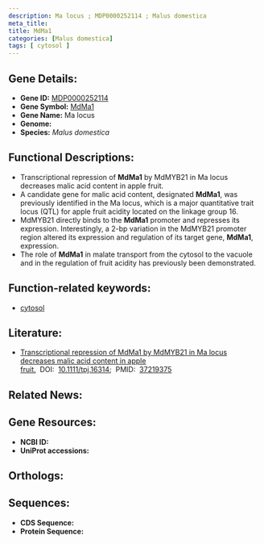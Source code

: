 ```yaml
---
description: Ma locus ; MDP0000252114 ; Malus domestica
meta_title:
title: MdMa1
categories: [Malus domestica]
tags: [ cytosol ]
---
```


## Gene Details:
- **Gene ID:** [MDP0000252114]()
- **Gene Symbol:** <u>MdMa1</u>
- **Gene Name:** Ma locus
- **Genome:** []()
- **Species:** *Malus domestica*

## Functional Descriptions:
   - Transcriptional repression of **MdMa1** by MdMYB21 in Ma locus decreases malic acid content in apple fruit.
   - A candidate gene for malic acid content, designated **MdMa1**, was previously identified in the Ma locus, which is a major quantitative trait locus (QTL) for apple fruit acidity located on the linkage group 16.
   - MdMYB21 directly binds to the **MdMa1** promoter and represses its expression. Interestingly, a 2-bp variation in the MdMYB21 promoter region altered its expression and regulation of its target gene, **MdMa1**, expression.
   - The role of **MdMa1** in malate transport from the cytosol to the vacuole and in the regulation of fruit acidity has previously been demonstrated.

## Function-related keywords:
   - [cytosol](/tags/cytosol/)

## Literature:
   - [Transcriptional repression of MdMa1 by MdMYB21 in Ma locus decreases malic acid content in apple fruit.](https://doi.org/10.1111/tpj.16314)&nbsp;&nbsp;DOI:&nbsp;&nbsp;[10.1111/tpj.16314](https://doi.org/10.1111/tpj.16314);&nbsp;&nbsp;PMID:&nbsp;&nbsp;[37219375](https://pubmed.ncbi.nlm.nih.gov/37219375/)

## Related News:

## Gene Resources:
- **NCBI ID:**  [](https://www.ncbi.nlm.nih.gov/gene/?term=)
- **UniProt accessions:**  [](https://www.uniprot.org/uniprotkb//entry)

## Orthologs:

## Sequences:
- **CDS Sequence:**
- **Protein Sequence:**
